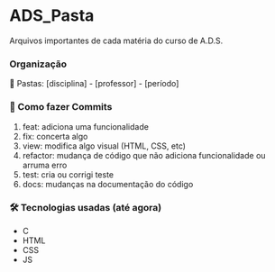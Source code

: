 # ADS_Pasta
Arquivos importantes de cada matéria do curso de A.D.S.

### Organização
📁 Pastas: [disciplina] - [professor] - [período]

### 📝 Como fazer Commits
1. feat: adiciona uma funcionalidade
2. fix: concerta algo
3. view: modifica algo visual (HTML, CSS, etc)
4. refactor: mudança de código que não adiciona funcionalidade ou arruma erro
5. test: cria ou corrigi teste
6. docs: mudanças na documentação do código 

### 🛠️ Tecnologias usadas (até agora)
+ C
+ HTML
+ CSS
+ JS
